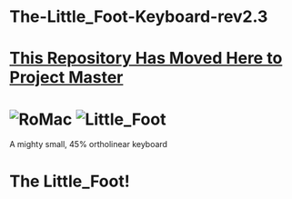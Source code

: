 # The-Little_Foot-Keyboard-rev2.3

# **[This Repository Has Moved Here to Project Master](https://github.com/TheRoyalSweatshirt/The_Royal_Projects/tree/schwann/Complete%20Kits/The_Little_Foot-Keyboard-rev2.3)**

![RoMac](https://i.imgur.com/WIPdVO9.jpg)
![Little_Foot](https://i.imgur.com/8GVMHlo.jpg)
===

 A mighty small, 45% ortholinear keyboard

# The Little_Foot!
